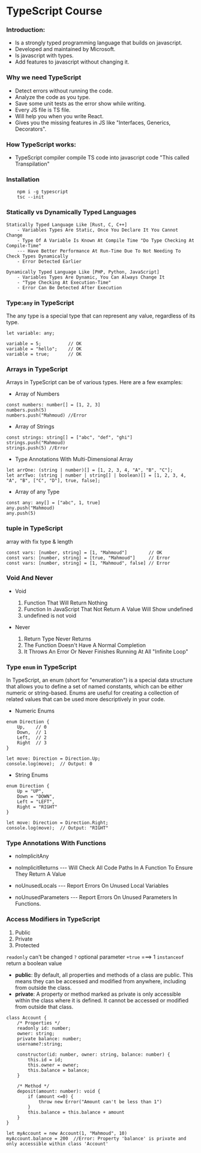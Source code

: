 # TypeScript Course
### Introduction:
* Is a strongly typed programming language that builds on javascript.
* Developed and maintained by Microsoft.
* Is javascript with types.
* Add features to javascript without changing it.

### Why we need TypeScript
* Detect errors without running the code.
* Analyze the code as you type.
* Save some unit tests as the error show while writing.
* Every JS file is TS file.
* Will help you when you write React.
* Gives you the missing features in JS like "Interfaces, Generics, Decorators".

### How TypeScript works:
* TypeScript compiler compile TS code into javascript code "This called Transpilation"

### Installation
```
    npm i -g typescript
    tsc --init
```

### Statically vs Dynamically Typed Languages
```
Statically Typed Language Like [Rust, C, C++]
    - Variables Types Are Static, Once You Declare It You Cannot Change
    - Type Of A Variable Is Known At Compile Time "Do Type Checking At Compile-Time"
    --- Have Better Performance At Run-Time Due To Not Needing To Check Types Dynamically
    - Error Detected Earlier

Dynamically Typed Language Like [PHP, Python, JavaScript]
    - Variables Types Are Dynamic, You Can Always Change It
    - "Type Checking At Execution-Time"
    - Error Can Be Detected After Execution
```

###  Type:`any` in TypeScript
The any type is a special type that can represent any value, regardless of its type.

```
let variable: any;

variable = 5;          // OK
variable = "hello";    // OK
variable = true;       // OK
```

### Arrays in TypeScript
Arrays in TypeScript can be of various types. Here are a few examples:
* Array of Numbers
```
const numbers: number[] = [1, 2, 3]
numbers.push(5)
numbers.push("Mahmoud) //Error
```

* Array of Strings
```
const strings: string[] = ["abc", "def", "ghi"]
strings.push("Mahmoud) 
strings.push(5) //Error
```

* Type Annotations With Multi-Dimensional Array
```
let arrOne: (string | number)[] = [1, 2, 3, 4, "A", "B", "C"];
let arrTwo: (string | number | string[] | boolean)[] = [1, 2, 3, 4, "A", "B", ["C", "D"], true, false];
```

* Array of any Type
```
const any: any[] = ["abc", 1, true]
any.push("Mahmoud) 
any.push(5) 
```

### tuple in TypeScript
array with fix type & length
 ```
 const vars: [number, string] = [1, "Mahmoud"]        // OK
 const vars: [number, string] = [true, "Mahmoud"]     // Error
 const vars: [number, string] = [1, "Mahmoud", false] // Error
 ```

### Void And Never
- Void
  1. Function That Will Return Nothing
  2. Function In JavaScript That Not Return A Value Will Show undefined
  3. undefined is not void

- Never
  1. Return Type Never Returns
  2. The Function Doesn't Have A Normal Completion
  3. It Throws An Error Or Never Finishes Running At All "Infinite Loop"

### Type `enum` in TypeScript
In TypeScript, an enum (short for "enumeration") is a special data structure that allows you to define a set of named constants, which can be either numeric or string-based. Enums are useful for creating a collection of related values that can be used more descriptively in your code.
* Numeric Enums
```
enum Direction {
    Up,    // 0
    Down,  // 1
    Left,  // 2
    Right  // 3
}

let move: Direction = Direction.Up;
console.log(move);  // Output: 0
```

* String Enums
```
enum Direction {
    Up = "UP",
    Down = "DOWN",
    Left = "LEFT",
    Right = "RIGHT"
}

let move: Direction = Direction.Right;
console.log(move);  // Output: "RIGHT"
```

### Type Annotations With Functions
- noImplicitAny

- noImplicitReturns
--- Will Check All Code Paths In A Function To Ensure They Return A Value

- noUnusedLocals
--- Report Errors On Unused Local Variables

- noUnusedParameters
--- Report Errors On Unused Parameters In Functions.

### Access Modifiers in TypeScript
1. Public
2. Private
3. Protected

`readonly` can't be changed
`?` optional parameter
`+true` ===> 1
`instanceof` return a boolean value

* __public__: By default, all properties and methods of a class are public. This means they can be accessed and modified from anywhere, including from outside the class.
* __private__: A property or method marked as private is only accessible within the class where it is defined. It cannot be accessed or modified from outside that class.
```
class Account {
    /* Properties */
    readonly id: number;
    owner: string;
    private balance: number;
    username?:string;

    constructor(id: number, owner: string, balance: number) {
        this.id = id;
        this.owner = owner;
        this.balance = balance;
    }

    /* Method */
    deposit(amount: number): void {
        if (amount <=0) {
            throw new Error("Amount can't be less than 1")
        }
        this.balance = this.balance + amount
    }
}

let myAccount = new Account(1, "Mahmoud", 10)
myAccount.balance = 200  //Error: Property 'balance' is private and only accessible within class 'Account'
```

